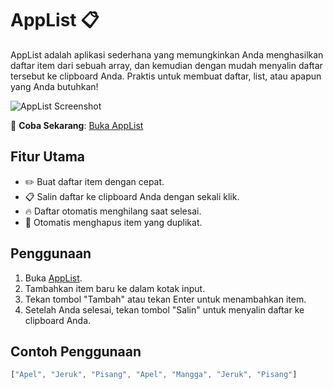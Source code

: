 # AppList 📋

AppList adalah aplikasi sederhana yang memungkinkan Anda menghasilkan daftar item dari sebuah array, dan kemudian dengan mudah menyalin daftar tersebut ke clipboard Anda. Praktis untuk membuat daftar, list, atau apapun yang Anda butuhkan!

![AppList Screenshot](https://wilisetiawan.github.io/applist/screenshoot.png)

🚀 **Coba Sekarang**: [Buka AppList](https://wilisetiawan.github.io/applist/)

## Fitur Utama

- ✏️ Buat daftar item dengan cepat.
- 📋 Salin daftar ke clipboard Anda dengan sekali klik.
- 🔥 Daftar otomatis menghilang saat selesai.
- 🔄 Otomatis menghapus item yang duplikat.

## Penggunaan

1. Buka [AppList](https://wilisetiawan.github.io/applist/).
2. Tambahkan item baru ke dalam kotak input.
3. Tekan tombol "Tambah" atau tekan Enter untuk menambahkan item.
4. Setelah Anda selesai, tekan tombol "Salin" untuk menyalin daftar ke clipboard Anda.

## Contoh Penggunaan

```javascript
["Apel", "Jeruk", "Pisang", "Apel", "Mangga", "Jeruk", "Pisang"]
